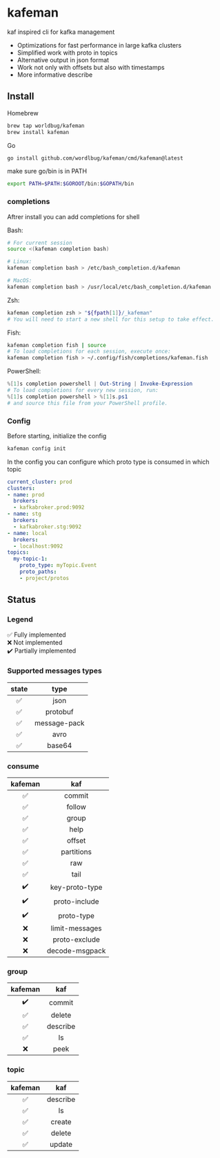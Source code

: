 # kafeman
kaf inspired cli for kafka management
* Optimizations for fast performance in large kafka clusters
* Simplified work with proto in topics
* Alternative output in json format
* Work not only with offsets but also with timestamps
* More informative describe

## Install

Homebrew
```sh
brew tap worldbug/kafeman
brew install kafeman
```

Go
```sh
go install github.com/wordlbug/kafeman/cmd/kafeman@latest
```

make sure go/bin is in PATH

```sh
export PATH=$PATH:$GOROOT/bin:$GOPATH/bin
```

### completions
Aftrer install you can add completions for shell

Bash:
```sh
# For current session
source <(kafeman completion bash)

# Linux:
kafeman completion bash > /etc/bash_completion.d/kafeman

# MacOS:
kafeman completion bash > /usr/local/etc/bash_completion.d/kafeman
```
Zsh:
```sh
kafeman completion zsh > "${fpath[1]}/_kafeman"
# You will need to start a new shell for this setup to take effect.
```
Fish:
```sh
kafeman completion fish | source
# To load completions for each session, execute once:
kafeman completion fish > ~/.config/fish/completions/kafeman.fish
```

PowerShell:
```powershell
%[1]s completion powershell | Out-String | Invoke-Expression
# To load completions for every new session, run:
%[1]s completion powershell > %[1]s.ps1
# and source this file from your PowerShell profile.
```
### Config

Before starting, initialize the config
```sh
kafeman config init
```
In the config you can configure which proto type is consumed in which topic
```yaml
current_cluster: prod
clusters:
- name: prod
  brokers:
  - kafkabroker.prod:9092
- name: stg
  brokers:
  - kafkabroker.stg:9092
- name: local
  brokers:
  - localhost:9092
topics:
  my-topic-1:
    proto_type: myTopic.Event
    proto_paths:
    - project/protos
 ```
###


## Status
### Legend
✅ Fully implemented \
❌ Not implemented \
✔️ Partially implemented

### Supported messages types
|state|type|
| :---: | :---: |
✅|json
✅|protobuf
✅|message-pack
✅|avro
✅|base64

### consume

|kafeman|kaf|
| :---: | :---: |
✅| commit
✅| follow
✅| group
✅| help                    
✅| offset
✅| partitions
✅| raw                     
✅| tail
✔️| key-proto-type
✔️| proto-include
✔️| proto-type
❌| limit-messages
❌| proto-exclude 
❌| decode-msgpack

### group
|kafeman|kaf|
|:---:|:---:|
✔️| commit
✅| delete
✅| describe
✅| ls
❌| peek

### topic
|kafeman|kaf|
|:---:|:---:|
✅| describe
✅| ls
✅| create
✅| delete
✅| update